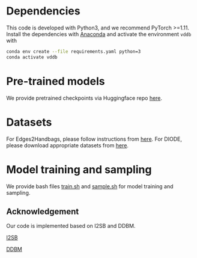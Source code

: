 # Dependencies
This code is developed with Python3, and we recommend PyTorch >=1.11. Install the dependencies with [Anaconda](https://www.anaconda.com/products/individual) and activate the environment `vddb` with
```bash
conda env create --file requirements.yaml python=3
conda activate vddb
```
# Pre-trained models

We provide pretrained checkpoints via Huggingface repo [here](https://drive.google.com/drive/folders/1B98Qe8_nb2IefDkJDYtBGolnH0hjQ1r2?usp=sharing).

# Datasets
For Edges2Handbags, please follow instructions from [here](https://github.com/junyanz/pytorch-CycleGAN-and-pix2pix/blob/master/docs/datasets.md).
For DIODE, please download appropriate datasets from [here](https://diode-dataset.org/).

# Model training and sampling
We provide bash files [train.sh](VDDB/scripts/train.sh) and [sample.sh](VDDB/scripts/sample.sh) for model training and sampling. 
## Acknowledgement
Our code is implemented based on I2SB and DDBM.

[I2SB](https://github.com/NVlabs/I2SB)

[DDBM](https://github.com/alexzhou907/DDBM)
